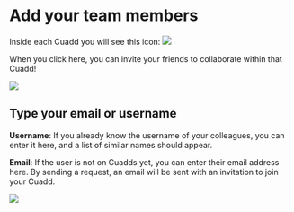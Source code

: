 # Add your team members

<div className="alignment-icons">
Inside each Cuadd you will see this icon:  <img src="https://res.cloudinary.com/deruwllkv/image/upload/v1696007043/Screen_Shot_2023-09-29_at_13.03.54.png" className="image-icon"></img> 
</div>


When you click here, you can invite your friends to collaborate within that Cuadd!

 <img src="https://res.cloudinary.com/deruwllkv/image/upload/v1686343183/Screen_Shot_2023-06-09_at_16.39.30.png" className="image-1"></img> 


## Type your email or username

**Username**: If you already know the username of your colleagues, you can enter it here, and a list of similar names should appear.

**Email**: If the user is not on Cuadds yet, you can enter their email address here. By sending a request, an email will be sent with an invitation to join your Cuadd.

 <img src="https://res.cloudinary.com/deruwllkv/image/upload/v1686346535/Screen_Shot_2023-06-09_at_17.35.19.png" className="image-1"></img> 


